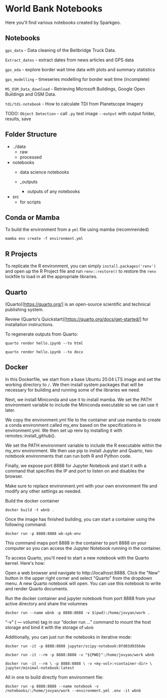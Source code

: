 # World Bank Notebooks

Here you'll find various notebooks created by Sparkgeo.
## Notebooks


`gps_data` - Data cleaning of the Beitbridge Truck Data.

`Extract_dates` - extract dates from news articles and GPS data

`gps_eda` - explore border wait time data with plots and summary statistics

`gps_modelling` - timeseries modelling for border wait time (incomplete)

`MS_OSM_Data_download` - Retrieving Microsoft Buildings, Google Open Buildings and OSM Data.

`tdi/tdi-notebook` - How to calculate TDI from Planetscope Imagery


TODO:
`Object Detection` - call `.py` test image `--output` with output folder, results, save

## Folder Structure

- ../data
    - raw 
    - processed
- notebooks
    - data science notebooks
    
  - _outputs
      - outputs of any notebooks
- src
    - for scripts

## Conda or Mamba

To build the environment from a `yml` file using mamba (recommended)

`mamba env create -f environment.yml`

## R Projects

To replicate the R environment, you can simply `install.packages('renv')` and open up the R Project file and run `renv::restore()` to restore the `renv` lockfile to load in all the appropriate libraries.

## Quarto

(Quarto)[https://quarto.org/] is an open-source scientific and technical publishing system.

Review (Quarto's Quickstart)[https://quarto.org/docs/get-started/] for installation instructions.


To regenerate outputs from Quarto:

`quarto render hello.ipynb --to html`

`quarto render hello.ipynb --to docx`
## Docker

In this Dockerfile, we start from a base Ubuntu 20.04 LTS image and set the working directory to `/`. We then install system packages that will be necessary for building and running some of the libraries we need.

Next, we install Miniconda and use it to install mamba. We set the PATH environment variable to include the Miniconda executable so we can use it later.

We copy the environment.yml file to the container and use mamba to create a conda environment called my_env based on the specifications in environment.yml. We then set up renv by installing it with remotes::install_github().

We set the PATH environment variable to include the R executable within the my_env environment. We then use pip to install Jupyter and Quarto, two notebook environments that can run both R and Python code.

Finally, we expose port 8888 for Jupyter Notebook and start it with a command that specifies the IP and port to listen on and disables the browser.

Make sure to replace environment.yml with your own environment file and modify any other settings as needed.

Build the docker container

`docker build -t wbnb .`

Once the image has finished building, you can start a container using the following command:

`docker run -p 8888:8888 wb-spk-env`

This command maps port 8888 in the container to port 8888 on your computer so you can access the Jupyter Notebook running in the container.

To access Quarto, you'll need to start a new notebook with the Quarto kernel. Here's how:

Open a web browser and navigate to http://localhost:8888.
Click the "New" button in the upper right corner and select "Quarto" from the dropdown menu.
A new Quarto notebook will open. You can use this notebook to write and render Quarto documents.


Run the docker container and jupyter notebook from port 8888 from your active directory and share the volumnes 

`docker run --name wbnb -p 8888:8888 -v $(pwd):/home/jovyan/work .`

“-v” ( — volume) tag in our “docker run …” command to mount the host storage and bind it with the storage of `wbnb`

Additionally, you can just run the notebooks in iterative mode:

`docker run -it -p 8888:8888 jupyter/scipy-notebook:0fd03d9356de`

`docker run -it --rm -p 8888:8888 -v "${PWD}":/home/jovyan/work wbnb`

`docker run -it --rm \
    -p 8888:8888 \
    -v <my-vol>:<container-dir> \
    jupyter/minimal-notebook:latest`

All in one to build directly from environment file:

`docker run -p 8888:8888 --name notebook -v /notebooks/:/home/jovyan/work --environment.yml .env -it wbnb`

